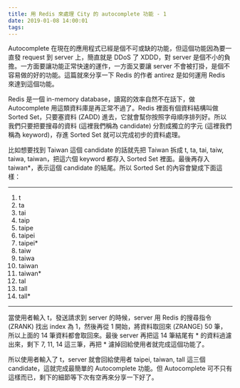 ```yaml
---
title: 用 Redis 來處理 City 的 autocomplete 功能 - 1
date: 2019-01-08 14:00:01
tags:
---
```


Autocomplete 在現在的應用程式已經是個不可或缺的功能，但這個功能因為要一直發 request 到 server 上，簡直就是 DDoS 了 XDDD，對 server 是個不小的負擔。一方面要讓功能正常快速的運作，一方面又要讓 server 不會被打掛，是個不容易做的好的功能。這篇就來分享一下 Redis 的作者 antirez 是如何運用 Redis 來達到這個功能。

Redis 是一個 in-memory database，讀寫的效率自然不在話下，做 Autocomplete 用這類資料庫是再正常不過了。Redis 裡面有個資料結構叫做 Sorted Set，只要塞資料 (ZADD) 進去，它就會幫你按照字母順序排列好。所以我們只要把要搜尋的資料 (這裡我們稱為 candidate) 分割成獨立的字元 (這裡我們稱為 keyword)，存進 Sorted Set 就可以完成初步的資料處理。

比如想要找到 Taiwan 這個 candidate 的話就先把 Taiwan 拆成 t, ta, tai, taiw, taiwa, taiwan，把這六個 keyword 都存入 Sorted Set 裡面。最後再存入 taiwan*，表示這個 candidate 的結尾。所以 Sorted Set 的內容會變成下面這樣：

---

1. t
2. ta
3. tai
4. taip
5. taipe
6. taipei
7. taipei*
8. taiw
9. taiwa
10. taiwan
11. taiwan*
12. tal
13. tall
14. tall*

---

當使用者輸入 t，發送請求到 server 的時候，server 用 Redis 的搜尋指令 (ZRANK) 找出 index 為 1，然後再從 1 開始，將資料取回來 (ZRANGE) 50 筆，所以上面的 14 筆資料都會取回來。最後 server 再把這 14 筆結尾有 * 的資料過濾出來，剩下 7, 11, 14 這三筆，再把 * 濾掉回給使用者就完成這個功能了。

所以使用者輸入了 t，server 就會回給使用者 taipei, taiwan, tall 這三個 candidate，這就完成最簡單的 Autocomplete 功能。但 Autocomplete 可不只有這樣而已，剩下的細節等下次有空再來分享一下好了。